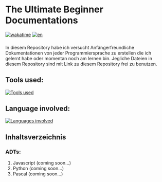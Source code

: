 # The Ultimate Beginner Documentations
<p> 

[![wakatime](https://wakatime.com/badge/user/018e19b9-d1c3-45d1-aa21-9fc85fe11965/project/018e7702-8bf9-491d-88d1-dd819f13720e.svg)](https://wakatime.com/badge/user/018e19b9-d1c3-45d1-aa21-9fc85fe11965/project/018e7702-8bf9-491d-88d1-dd819f13720e) [![en](https://img.shields.io/badge/changelanguage-en-red.svg)](https://github.com/LemonElias/Coding-documentations/blob/main/readme.md) 
</p> 

###
In diesem Repository habe ich versucht Anfängerfreundliche Dokumentationen von jeder Programmiersprache zu erstellen die ich gelernt habe oder momentan noch am lernen bin. Jegliche Dateien in diesem Repository sind mit Link zu diesem Repository frei zu benutzen.

## Tools used:
[![Tools used](https://skillicons.dev/icons?i=vscode,git,github)](https://skillicons.dev)

## Language involved:
[![Languages involved](https://skillicons.dev/icons?i=js,md)](https://skillicons.dev)

## Inhaltsverzeichnis
### ADTs:
1. Javascript (coming soon...)
2. Python (coming soon...)
3. Pascal (coming soon...)